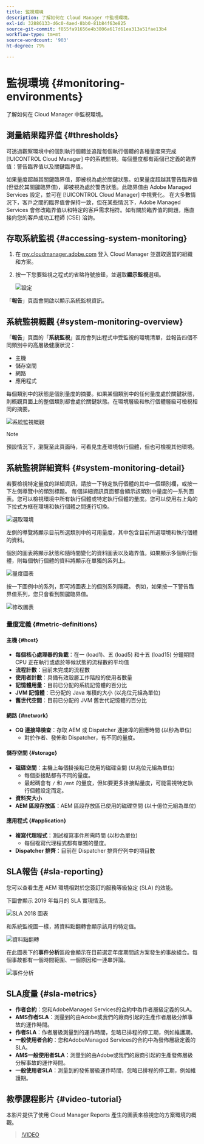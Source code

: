 ```yaml
---
title: 監視環境
description: 了解如何在 Cloud Manager 中監視環境。
exl-id: 32886133-d6c0-4aed-8bb0-81b84f63e825
source-git-commit: f855fa91656e4b3806a617d61ea313a51fae13b4
workflow-type: tm+mt
source-wordcount: '903'
ht-degree: 79%

---
```



# 監視環境 {#monitoring-environments}

了解如何在 Cloud Manager 中監視環境。

## 測量結果臨界值 {#thresholds}

可透過觀察環境中的個別執行個體並追蹤每個執行個體的各種量度來完成 [!UICONTROL Cloud Manager] 中的系統監視。每個量度都有兩個已定義的臨界值：警告臨界值以及關鍵臨界值。

如果量度超越其關鍵臨界值，即被視為處於關鍵狀態。如果量度超越其警告臨界值 (但低於其關鍵臨界值)，即被視為處於警告狀態。此臨界值由 Adobe Managed Services 設定，並可在 [!UICONTROL Cloud Manager] 中視覺化。 在大多數情況下，客戶之間的臨界值會保持一致，但在某些情況下，Adobe Managed Services 會修改臨界值以和特定的客戶需求相符。如有關於臨界值的問題，應直接向您的客戶成功工程師 (CSE) 洽詢。

## 存取系統監視 {#accessing-system-monitoring}

1. 在 [my.cloudmanager.adobe.com](https://my.cloudmanager.adobe.com) 登入 Cloud Manager 並選取適當的組織和方案。

1. 按一下您要監視之程式的省略符號按鈕，並選取&#x200B;**顯示監視**&#x200B;選項。

   ![設定](/help/assets/first-timea1.png)

「**報告**」頁面會開啟以顯示系統監視資訊。

## 系統監視概觀 {#system-monitoring-overview}

「**報告**」頁面的「**系統監視**」區段會列出程式中受監視的環境清單，並報告四個不同類別中的高層級健康狀況：

* 主機
* 儲存空間
* 網路
* 應用程式

每個類別中的狀態是個別量度的摘要。如果某個類別中的任何量度處於關鍵狀態，則概觀頁面上的整個類別都會處於關鍵狀態。在環境層級和執行個體層級可檢視相同的摘要。

![系統監視概觀](/help/assets/System-Monitoring-Reports.png)

>[!NOTE]
>
>預設情況下，瀏覽至此頁面時，可看見生產環境執行個體，但也可檢視其他環境。

## 系統監視詳細資料 {#system-monitoring-detail}

若要檢視特定量度的詳細資訊，請按一下特定執行個體的其中一個類別欄，或按一下左側導覽中的類別標題。 每個詳細資訊頁面都會顯示該類別中量度的一系列圖表。您可以檢視環境中所有執行個體或特定執行個體的量度。您可以使用右上角的下拉式方框在環境和執行個體之間進行切換。

![選取環境](/help/assets/System_Monitoring1.png)

左側的導覽將顯示目前所選類別中的可用量度，其中包含目前所選環境和執行個體的資料。

個別的圖表將顯示狀態和隨時間變化的資料圖表以及臨界值。如果顯示多個執行個體，則每個執行個體的資料將顯示在單獨的系列上。

![量度圖表](/help/assets/Monitoring_Graphs1.png)

按一下圖例中的系列，即可將圖表上的個別系列隱藏。
例如，如果按一下警告臨界值系列，您只會看到關鍵臨界值。

![修改圖表](/help/assets/Monitoring_Graphs2.png)

### 量度定義 {#metric-definitions}

#### 主機 {#host}

* **每個核心處理器的負載**：在一 (load1)、五 (load5) 和十五 (load15) 分鐘期間 CPU 正在執行或處於等候狀態的流程數的平均值
* **流程計數**：目前未完成的流程數
* **使用者計數**：具備有效殼層工作階段的使用者數量
* **記憶體用量**：目前已分配的系統記憶體的百分比
* **JVM 記憶體**：已分配的 Java 堆積的大小 (以兆位元組為單位)
* **舊世代空間**：目前已分配的 JVM 舊世代記憶體的百分比

#### 網路 {#network}

* **CQ 連接埠檢查**：存取 AEM 或 Dispatcher 連接埠的回應時間 (以秒為單位)
   * 對於作者、發佈和 Dispatcher，有不同的量度。

#### 儲存空間 {#storage}

* **磁碟空間**：主機上每個掛接點已使用的磁碟空間 (以兆位元組為單位)
   * 每個掛接點都有不同的量度。
   * 最起碼會有 `/` 和 `/mnt` 的量度，但如要更多掛接點量度，可能需視特定執行個體設定而定。
* **資料夾大小**
* **AEM 區段存放區**：AEM 區段存放區已使用的磁碟空間 (以十億位元組為單位)

#### 應用程式 {#application}

* **複寫代理程式**：測試複寫事件所需時間 (以秒為單位)
   * 每個複寫代理程式都有單獨的量度。
* **Dispatcher 排齊**：目前在 Dispatcher 排齊佇列中的項目數

## SLA報告 {#sla-reporting}

您可以查看生產 AEM 環境相對於您簽訂的服務等級協定 (SLA) 的效能。

下圖會顯示 2019 年每月的 SLA 實現情況。

![SLA 2018 圖表](/help/assets/SLA-Reports-one.png)

和系統監視圖一樣，將資料點翻轉會顯示該月的特定值。

![資料點翻轉](/help/assets/SLA-Reports-two.png)

在此圖表下的&#x200B;**事件分析**&#x200B;區段會顯示在目前選定年度期間該方案發生的事故組合。每個事故都有一個時間範圍、一個原因和一連串評論。

![事件分析](/help/assets/sla-reporting3.png)

## SLA度量 {#sla-metrics}

* **作者合約**：您和AdobeManaged Services的合約中為作者層級定義的SLA。
* **AMS作者SLA**：測量到的由Adobe或我們的廠商引起的生產作者層級分解事故的運作時間。
* **作者SLA**：作者層級測量到的運作時間，忽略已排程的停工期，例如維護期。
* **一般使用者合約**：您和AdobeManaged Services的合約中為發佈層級定義的SLA。
* **AMS一般使用者SLA**：測量到的由Adobe或我們的廠商引起的生產發佈層級分解事故的運作時間。
* **一般使用者SLA**：測量到的發佈層級運作時間，忽略已排程的停工期，例如維護期。

## 教學課程影片 {#video-tutorial}

本影片提供了使用 Cloud Manager Reports 產生的圖表來檢視您的方案環境的概觀。

>[!VIDEO](https://video.tv.adobe.com/v/26315/)
